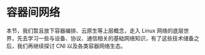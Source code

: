 # 容器间网络

本节，我们暂且放下容器编排、云原生等上层概念，走入 Linux 网络的底层世界，先去学习一些与设备、协议、通信相关的基础网络知识，有了这些技术储备之后，我们再继续探讨 CNI 以及各类容器网络生态。


